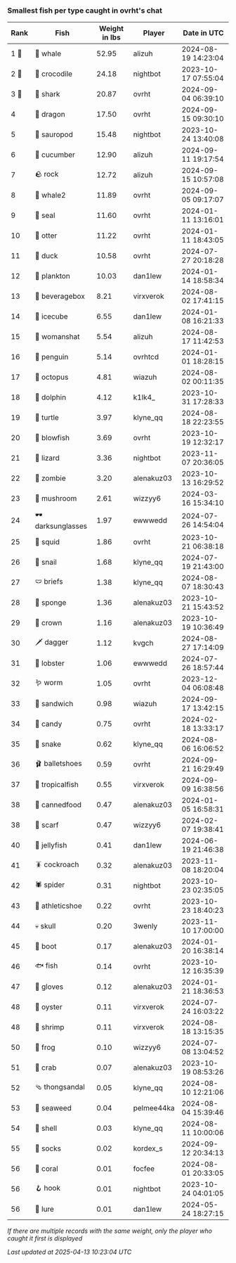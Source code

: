 ### Smallest fish per type caught in ovrht's chat
| Rank | Fish | Weight in lbs | Player | Date in UTC |
|------|--------|-----------|---------|------|
| 1 🥇  | 🐳 whale | 52.95 | alizuh | 2024-08-19 14:23:04 |
| 2 🥈  | 🐊 crocodile | 24.18 | nightbot | 2023-10-17 07:55:04 |
| 3 🥉  | 🦈 shark | 20.87 | ovrht | 2024-09-04 06:39:10 |
| 4  | 🐉 dragon | 17.50 | ovrht | 2024-09-15 09:30:10 |
| 5  | 🦕 sauropod | 15.48 | nightbot | 2023-10-24 13:40:08 |
| 6  | 🥒 cucumber | 12.90 | alizuh | 2024-09-11 19:17:54 |
| 7  | 🪨 rock | 12.72 | alizuh | 2024-09-15 10:57:08 |
| 8  | 🐋 whale2 | 11.89 | ovrht | 2024-09-05 09:17:07 |
| 9  | 🦭 seal | 11.60 | ovrht | 2024-01-11 13:16:01 |
| 10  | 🦦 otter | 11.22 | ovrht | 2024-01-11 18:43:05 |
| 11  | 🦆 duck | 10.58 | ovrht | 2024-07-27 20:18:28 |
| 12  | 🦠 plankton | 10.03 | dan1lew | 2024-01-14 18:58:34 |
| 13  | 🧃 beveragebox | 8.21 | virxverok | 2024-08-02 17:41:15 |
| 14  | 🧊 icecube | 6.55 | dan1lew | 2024-01-08 16:21:33 |
| 15  | 👒 womanshat | 5.54 | alizuh | 2024-08-17 11:42:53 |
| 16  | 🐧 penguin | 5.14 | ovrhtcd | 2024-01-01 18:28:15 |
| 17  | 🐙 octopus | 4.81 | wiazuh | 2024-08-02 00:11:35 |
| 18  | 🐬 dolphin | 4.12 | k1lk4_ | 2023-10-31 17:28:33 |
| 19  | 🐢 turtle | 3.97 | klyne_qq | 2024-08-18 22:23:55 |
| 20  | 🐡 blowfish | 3.69 | ovrht | 2023-10-19 12:32:17 |
| 21  | 🦎 lizard | 3.36 | nightbot | 2023-11-07 20:36:05 |
| 22  | 🧟 zombie | 3.20 | alenakuz03 | 2023-10-13 16:29:52 |
| 23  | 🍄 mushroom | 2.61 | wizzyy6 | 2024-03-16 15:34:10 |
| 24  | 🕶️ darksunglasses | 1.97 | ewwwedd | 2024-07-26 14:54:04 |
| 25  | 🦑 squid | 1.86 | ovrht | 2023-10-21 06:38:18 |
| 26  | 🐌 snail | 1.68 | klyne_qq | 2024-07-19 21:43:00 |
| 27  | 🩲 briefs | 1.38 | klyne_qq | 2024-08-07 18:30:43 |
| 28  | 🧽 sponge | 1.36 | alenakuz03 | 2023-10-21 15:43:52 |
| 29  | 👑 crown | 1.16 | alenakuz03 | 2023-10-19 10:36:49 |
| 30  | 🗡️ dagger | 1.12 | kvgch | 2024-08-27 17:14:09 |
| 31  | 🦞 lobster | 1.06 | ewwwedd | 2024-07-26 18:57:44 |
| 32  | 🪱 worm | 1.05 | ovrht | 2023-12-04 06:08:48 |
| 33  | 🥪 sandwich | 0.98 | wiazuh | 2024-09-17 13:42:15 |
| 34  | 🍬 candy | 0.75 | ovrht | 2024-02-18 13:33:17 |
| 35  | 🐍 snake | 0.62 | klyne_qq | 2024-08-06 16:06:52 |
| 36  | 🩰 balletshoes | 0.59 | ovrht | 2024-09-21 16:29:49 |
| 37  | 🐠 tropicalfish | 0.55 | virxverok | 2024-09-09 16:38:56 |
| 38  | 🥫 cannedfood | 0.47 | alenakuz03 | 2024-01-05 16:58:31 |
| 38  | 🧣 scarf | 0.47 | wizzyy6 | 2024-02-07 19:38:41 |
| 40  | 🪼 jellyfish | 0.41 | dan1lew | 2024-06-19 21:46:38 |
| 41  | 🪳 cockroach | 0.32 | alenakuz03 | 2023-11-08 18:20:04 |
| 42  | 🕷️ spider | 0.31 | nightbot | 2023-10-23 02:35:05 |
| 43  | 👟 athleticshoe | 0.22 | ovrht | 2023-10-23 18:40:23 |
| 44  | 💀 skull | 0.20 | 3wenly | 2023-11-10 17:00:00 |
| 45  | 👢 boot | 0.17 | alenakuz03 | 2024-01-20 16:38:14 |
| 46  | 🐟 fish | 0.14 | ovrht | 2023-10-12 16:35:39 |
| 47  | 🧤 gloves | 0.12 | alenakuz03 | 2024-01-21 18:36:53 |
| 48  | 🦪 oyster | 0.11 | virxverok | 2024-07-24 16:03:22 |
| 48  | 🦐 shrimp | 0.11 | virxverok | 2024-08-18 13:15:35 |
| 50  | 🐸 frog | 0.10 | wizzyy6 | 2024-07-08 13:04:52 |
| 51  | 🦀 crab | 0.07 | alenakuz03 | 2023-10-19 08:53:26 |
| 52  | 🩴 thongsandal | 0.05 | klyne_qq | 2024-08-10 12:21:06 |
| 53  | 🌿 seaweed | 0.04 | pelmee44ka | 2024-08-04 15:39:46 |
| 54  | 🐚 shell | 0.03 | klyne_qq | 2024-08-11 10:00:06 |
| 55  | 🧦 socks | 0.02 | kordex_s | 2024-09-12 20:34:13 |
| 56  | 🪸 coral | 0.01 | focfee | 2024-08-01 20:33:05 |
| 56  | 🪝 hook | 0.01 | nightbot | 2023-10-24 04:01:05 |
| 56  | 🎏 lure | 0.01 | dan1lew | 2024-05-24 18:27:15 |

_If there are multiple records with the same weight, only the player who caught it first is displayed_

_Last updated at 2025-04-13 10:23:04 UTC_
